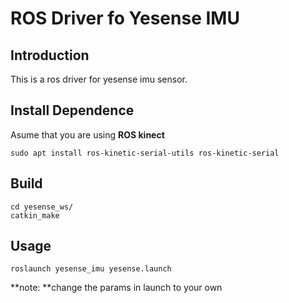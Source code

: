 # ROS Driver fo Yesense IMU

## Introduction

This is a ros driver for yesense imu sensor.

## Install Dependence

Asume that you are using **ROS kinect** 

```shell
sudo apt install ros-kinetic-serial-utils ros-kinetic-serial
```

## Build

```
cd yesense_ws/
catkin_make
```

## Usage

```shell
roslaunch yesense_imu yesense.launch
```

**note: **change the params in launch to your own
